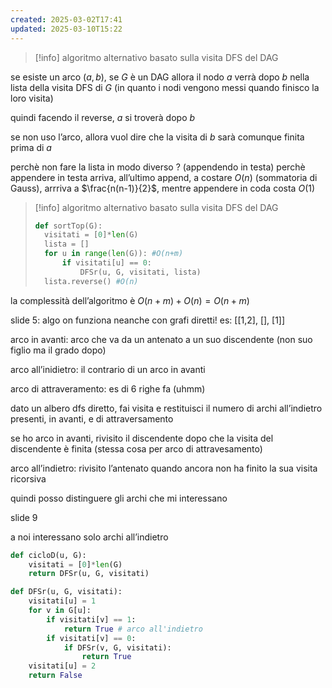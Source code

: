 ```yaml
---
created: 2025-03-02T17:41
updated: 2025-03-10T15:22
---
```

>[!info] algoritmo alternativo basato sulla visita DFS del DAG


se esiste un arco $(a,b)$, se $G$ è un DAG allora il nodo $a$ verrà dopo $b$ nella lista della visita DFS di $G$ (in quanto i nodi vengono messi quando finisco la loro visita)

quindi facendo il reverse, $a$ si troverà dopo $b$

se non uso l’arco, allora vuol dire che la visita di $b$ sarà comunque finita prima di $a$


perchè non fare la lista in modo diverso ? (appendendo in testa) perchè appendere in testa arriva, all’ultimo append, a costare $O(n)$ (sommatoria di Gauss), arrriva a $\frac{n(n-1)}{2}$, mentre appendere in coda costa $O(1)$
>[!info] algoritmo alternativo basato sulla visita DFS del DAG
>```python
>def sortTop(G):
>	visitati = [0]*len(G)
>	lista = []
>	for u in range(len(G)): #O(n+m)
>		if visitati[u] == 0:
>			DFSr(u, G, visitati, lista)
>	lista.reverse() #O(n)
>```
la complessità dell’algoritmo è $O(n+m) + O(n) = O(n+m)$

slide 5: algo on funziona neanche con grafi diretti!
es: [[1,2], [], [1]]

arco in avanti: arco che va da un antenato a un suo discendente (non suo figlio ma il grado dopo)

arco all’inidietro: il contrario di un arco in avanti

arco di attraveramento:  es di 6 righe fa (uhmm)


dato un albero dfs diretto, fai visita e restituisci il numero di archi all’indietro presenti, in avanti, e di attraversamento

se ho arco in avanti, rivisito il discendente dopo che la visita del discendente è finita (stessa cosa per arco di attravesamento)

arco all’indietro: rivisito l’antenato quando ancora non ha finito la sua visita ricorsiva

quindi posso distinguere gli archi che mi interessano


slide 9

a noi interessano solo archi all’indietro
```python
def cicloD(u, G):
	visitati = [0]*len(G)
	return DFSr(u, G, visitati)

def DFSr(u, G, visitati):
	visitati[u] = 1
	for v in G[u]:
		if visitati[v] == 1:
			return True # arco all'indietro
		if visitati[v] == 0:
			if DFSr(v, G, visitati):
				return True
	visitati[u] = 2
	return False
```